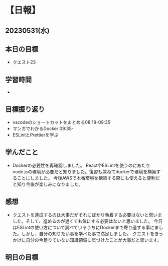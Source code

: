 # 【日報】
## 20230531(水)
## 本日の目標
- クエスト23

## 学習時間
- 

## 目標振り返り
- vscodeのショートカットをまとめる08:19-09:35
- マンガでわかるDocker 09:35-
- ESLintとPrettierを学ぶ 



## 学んだこと
- Dockerの必要性を再確認しました。
ReactやESLintを使うのにあたりnode.jsの環境が必要だと知りました。復習も兼ねてdockerで環境を構築することにしました。
今後AWSで本番環境を構築する際にも使えると便利だと知り今後が楽しみになりました。

## 感想
- クエストを達成するのは大事だがそれにばかり執着する必要はないと思いました。そして、進めるのが遅くても気にする必要はないと思いました。
今日はESLintの使い方について調べているうちにDockerまで寄り道する事にました。しかし、自分の知りたい事を学べた事で満足しました。
クエストをきっかけに自分の今足りていない知識領域に気づけたことが大事だと思います。

## 明日の目標



